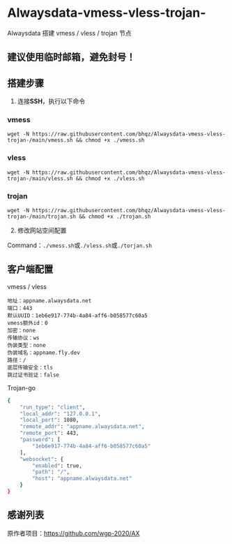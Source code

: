 # Alwaysdata-vmess-vless-trojan-
Alwaysdata 搭建 vmess / vless / trojan 节点


## 建议使用临时邮箱，避免封号！

## 搭建步骤

1. 连接**SSH**，执行以下命令

### vmess

```shell
wget -N https://raw.githubusercontent.com/bhqz/Alwaysdata-vmess-vless-trojan-/main/vmess.sh && chmod +x ./vmess.sh
```

### vless

```shell
wget -N https://raw.githubusercontent.com/bhqz/Alwaysdata-vmess-vless-trojan-/main/vless.sh && chmod +x ./vless.sh
```

### trojan

```shell
wget -N https://raw.githubusercontent.com/bhqz/Alwaysdata-vmess-vless-trojan-/main/trojan.sh && chmod +x ./trojan.sh
```

2. 修改网站空间配置

Command：```./vmess.sh```或```./vless.sh```或```./torjan.sh```

## 客户端配置

vmess / vless

```
地址：appname.alwaysdata.net
端口：443
默认UUID：1eb6e917-774b-4a84-aff6-b058577c60a5
vmess额外id：0
加密：none
传输协议：ws
伪装类型：none
伪装域名：appname.fly.dev
路径：/
底层传输安全：tls
跳过证书验证：false
```

Trojan-go

```bash
{
    "run_type": "client",
    "local_addr": "127.0.0.1",
    "local_port": 1080,
    "remote_addr": "appname.alwaysdata.net",
    "remote_port": 443,
    "password": [
        "1eb6e917-774b-4a84-aff6-b058577c60a5"
    ],
    "websocket": {
        "enabled": true,
        "path": "/",
        "host": "appname.alwaysdata.net"
    }
}
```

## 感谢列表

原作者项目：https://github.com/wgp-2020/AX
